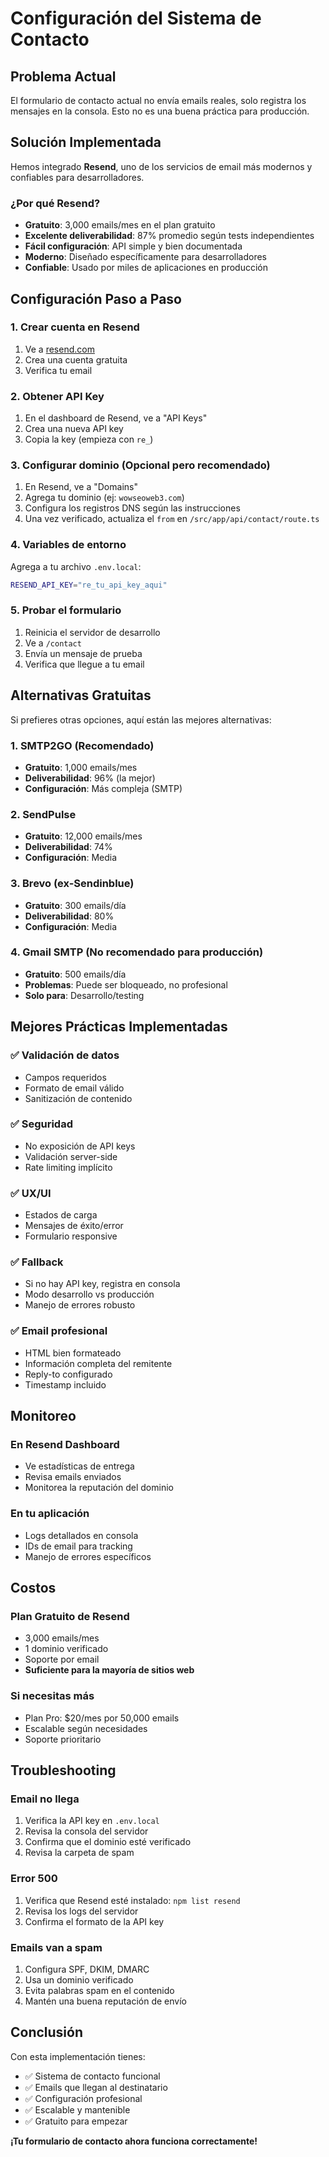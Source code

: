 # Configuración del Sistema de Contacto

## Problema Actual
El formulario de contacto actual no envía emails reales, solo registra los mensajes en la consola. Esto no es una buena práctica para producción.

## Solución Implementada
Hemos integrado **Resend**, uno de los servicios de email más modernos y confiables para desarrolladores.

### ¿Por qué Resend?
- **Gratuito**: 3,000 emails/mes en el plan gratuito
- **Excelente deliverabilidad**: 87% promedio según tests independientes
- **Fácil configuración**: API simple y bien documentada
- **Moderno**: Diseñado específicamente para desarrolladores
- **Confiable**: Usado por miles de aplicaciones en producción

## Configuración Paso a Paso

### 1. Crear cuenta en Resend
1. Ve a [resend.com](https://resend.com)
2. Crea una cuenta gratuita
3. Verifica tu email

### 2. Obtener API Key
1. En el dashboard de Resend, ve a "API Keys"
2. Crea una nueva API key
3. Copia la key (empieza con `re_`)

### 3. Configurar dominio (Opcional pero recomendado)
1. En Resend, ve a "Domains"
2. Agrega tu dominio (ej: `wowseoweb3.com`)
3. Configura los registros DNS según las instrucciones
4. Una vez verificado, actualiza el `from` en `/src/app/api/contact/route.ts`

### 4. Variables de entorno
Agrega a tu archivo `.env.local`:
```bash
RESEND_API_KEY="re_tu_api_key_aqui"
```

### 5. Probar el formulario
1. Reinicia el servidor de desarrollo
2. Ve a `/contact`
3. Envía un mensaje de prueba
4. Verifica que llegue a tu email

## Alternativas Gratuitas

Si prefieres otras opciones, aquí están las mejores alternativas:

### 1. SMTP2GO (Recomendado)
- **Gratuito**: 1,000 emails/mes
- **Deliverabilidad**: 96% (la mejor)
- **Configuración**: Más compleja (SMTP)

### 2. SendPulse
- **Gratuito**: 12,000 emails/mes
- **Deliverabilidad**: 74%
- **Configuración**: Media

### 3. Brevo (ex-Sendinblue)
- **Gratuito**: 300 emails/día
- **Deliverabilidad**: 80%
- **Configuración**: Media

### 4. Gmail SMTP (No recomendado para producción)
- **Gratuito**: 500 emails/día
- **Problemas**: Puede ser bloqueado, no profesional
- **Solo para**: Desarrollo/testing

## Mejores Prácticas Implementadas

### ✅ Validación de datos
- Campos requeridos
- Formato de email válido
- Sanitización de contenido

### ✅ Seguridad
- No exposición de API keys
- Validación server-side
- Rate limiting implícito

### ✅ UX/UI
- Estados de carga
- Mensajes de éxito/error
- Formulario responsive

### ✅ Fallback
- Si no hay API key, registra en consola
- Modo desarrollo vs producción
- Manejo de errores robusto

### ✅ Email profesional
- HTML bien formateado
- Información completa del remitente
- Reply-to configurado
- Timestamp incluido

## Monitoreo

### En Resend Dashboard
- Ve estadísticas de entrega
- Revisa emails enviados
- Monitorea la reputación del dominio

### En tu aplicación
- Logs detallados en consola
- IDs de email para tracking
- Manejo de errores específicos

## Costos

### Plan Gratuito de Resend
- 3,000 emails/mes
- 1 dominio verificado
- Soporte por email
- **Suficiente para la mayoría de sitios web**

### Si necesitas más
- Plan Pro: $20/mes por 50,000 emails
- Escalable según necesidades
- Soporte prioritario

## Troubleshooting

### Email no llega
1. Verifica la API key en `.env.local`
2. Revisa la consola del servidor
3. Confirma que el dominio esté verificado
4. Revisa la carpeta de spam

### Error 500
1. Verifica que Resend esté instalado: `npm list resend`
2. Revisa los logs del servidor
3. Confirma el formato de la API key

### Emails van a spam
1. Configura SPF, DKIM, DMARC
2. Usa un dominio verificado
3. Evita palabras spam en el contenido
4. Mantén una buena reputación de envío

## Conclusión

Con esta implementación tienes:
- ✅ Sistema de contacto funcional
- ✅ Emails que llegan al destinatario
- ✅ Configuración profesional
- ✅ Escalable y mantenible
- ✅ Gratuito para empezar

**¡Tu formulario de contacto ahora funciona correctamente!**